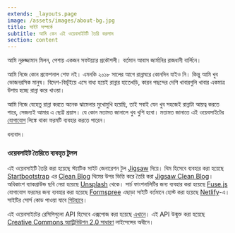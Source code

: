 ```yaml
---
extends: _layouts.page
image: /assets/images/about-bg.jpg
title: সাইট সম্পর্কে
subtitle: আমি কেন এই ওয়েবসাইটটি তৈরি করলাম
section: content
---
```



আমি নুরুজ্জামান মিলন, পেশায় একজন সফটয়্যার প্রকৌশলী। বর্তমান আবাস জার্মানির রাজধানী বার্লিনে।

আমি নিজে কোন প্রফেশনাল শেফ নই। এমনকি ২০১৮ সালের আগে রান্নাঘরে কোনদিন যাইও নি। কিন্তু আমি খুব ভোজনরসিক মানুষ। বিদেশ-বিভূঁইয়ে এসে বাধ্য হয়েই রান্নার হাতেখড়ি, কারন পছন্দের দেশি খাবারগুলি খাবার একমাত্র উপায় হচ্ছে রান্না করে খাওয়া।

আমি নিজে যেহেতু রান্না করতে অনেক ঝামেলার মুখোমুখি হয়েছি, তাই সবাই যেন খুব সহজেই রান্নাটা আয়ত্ব করতে পারে, সেজন্যই আমার এ ছোট্ট প্রয়াস। যে কোন মতামত জানালে খুব খুশি হবো। মতামত জানাতে এই ওয়েবসাইটের [যোগাযোগ](/contact) লিঙ্কে থাকা ফরমটি ব্যবহার করতে পারেন।

ধন্যবাদ।

### ওয়েবসাইট তৈরিতে ব্যবহৃত টুলস

এই ওয়েবসাইটি তৈরি করা হয়েছে স্ট্যাটিক সাইট জেনারেশন টুল [Jigsaw](https://jigsaw.tighten.co) দিয়ে। থিম হিসেবে ব্যবহার করা হয়েছে
[Startbootstrap](https://startbootstrap.com) এর [Clean Blog](https://startbootstrap.com/themes/clean-blog)
থিমের উপর ভিত্তি করে তৈরি করা [Jigsaw Clean Blog](https://github.com/rickwest/jigsaw-clean-blog)। অধিকাংশ ব্যাকগ্রাউন্ড
ছবি নেয়া হয়েছে [Unsplash](https://unsplash.com) থেকে। সার্চ ফাংশনালিটির জন্য ব্যবহার করা হয়েছে [Fuse.js](https://fusejs.io)
যোগাযোগ ফরমের জন্য ব্যবহার করা হয়েছে [Formspree](https://formspree.io/) এছাড়া সাইটি বর্তমানে হোস্ট করা হয়েছে [Netlify](https://www.netlify.com)-এ। সাইটির সোর্স কোড পাওয়া যাবে [গিটহাবে](https://github.com/milon/recipe)।

এই ওয়েবসাইটের রেসিপিগুলো API হিসেবে এক্সপোজ করা হয়েছে [এখানে](https://easy-recipes.netlify.app/api/index.json)। এই API
উন্মুক্ত করা হয়েছে [Creative Commons অ্যাট্রিবিউশন 2.0 সাধারণ](https://creativecommons.org/licenses/by/2.0/deed.bn) লাইসেন্সের
অধীনে। 
